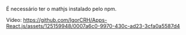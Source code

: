 É necessário ter o mathjs instalado pelo npm.

Vídeo:
https://github.com/IgorCRH/Apps-React.js/assets/125159948/0007a6c0-9970-430c-ad23-3cfa0a5587d4

